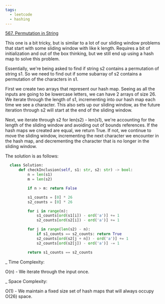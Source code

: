 ```yaml
---
tags:
  - leetcode
  - hashing
---
```


<a href="https://leetcode.com/problems/permutation-in-string/">567. Permutation
in String</a>

This one is a bit tricky, but is similar to a lot of our sliding window problems
that start with some sliding window with like k length. Requires a bit of
initialization and out of the box thinking, but we still end up using a hash map
to solve this problem.

Essentially, we're being asked to find if string s2 contains a permutation of
string s1. So we need to find out if some subarray of s2 contains a permutation
of the characters in s1.

First we create two arrays that represent our hash map. Seeing as all the inputs
are going to be lowercase letters, we can have 2 arrays of size 26. We iterate
through the length of s1, incrementing into our hash map each time we see a
character. This also sets up our sliding window, as the future iteration through
s2 will start at the end of the sliding window.

Next, we iterate through s2 for len(s2) - len(s1), we're accounting for the
length of the sliding window and avoiding out of bounds references. If the hash
maps we created are equal, we return True. If not, we continue to move the
sliding window, incrementing the next character we encounter in the hash map,
and decrementing the character that is no longer in the sliding window.

The solution is as follows:

```python
  class Solution:
      def checkInclusion(self, s1: str, s2: str) -> bool:
          n = len(s1)
          m = len(s2)

          if n > m: return False

          s1_counts = [0] * 26
          s2_counts = [0] * 26

          for i in range(n):
              s1_counts[ord(s1[i]) - ord('a')] += 1
              s2_counts[ord(s2[i]) - ord('a')] += 1

          for j in range(len(s2) - n):
              if s1_counts == s2_counts: return True
              s2_counts[ord(s2[j + n]) - ord('a')] += 1
              s2_counts[ord(s2[j]) - ord('a')] -= 1

          return s1_counts == s2_counts
```

\_ Time Complexity:

O(n) - We iterate through the input once.

\_ Space Complexity:

O(1) - We maintain a fixed size set of hash maps that will always occupy O(26)
space.
